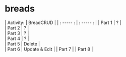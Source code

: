 # breads

|  Activity: | BreadCRUD |
| : ----- : | : ----- : |
|  Part 1   |    ?   |     
|  Part 2   |    ?   |     
|  Part 3   |    ?   |     
|  Part 4   |    ?   |     
|  Part 5   | Delete |     
|  Part 6   | Update & Edit |
|  Part 7   |
|  Part 8   |




